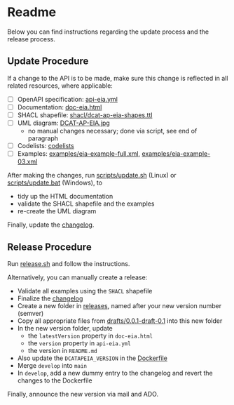 # Readme

Below you can find instructions regarding the update process and the release process.

## Update Procedure

If a change to the API is to be made, make sure this change is reflected in all related resources, where applicable:

- [ ] OpenAPI specification: [api-eia.yml](api-eia.yml)
- [ ] Documentation: [doc-eia.html](doc-eia.html)
- [ ] SHACL shapefile: [shacl/dcat-ap-eia-shapes.ttl](shacl/dcat-ap-eia-shapes.ttl)
- [ ] UML diagram: [DCAT-AP-EIA.jpg](DCAT-AP-EIA.jpg)
  - no manual changes necessary; done via script, see end of paragraph
- [ ] Codelists: [codelists](codelists)
- [ ] Examples: [examples/eia-example-full.xml](examples/eia-example-full.xml), [examples/eia-example-03.xml](examples/eia-example-03.xml)

After making the changes, run [scripts/update.sh](scripts/update.sh) (Linux) or [scripts/update.bat](scripts/update.bat) (Windows), to
* tidy up the HTML documentation
* validate the SHACL shapefile and the examples
* re-create the UML diagram

Finally, update the [changelog](../../CHANGELOG.md).

## Release Procedure

Run [release.sh](release.sh) and follow the instructions.

Alternatively, you can manually create a release:
- Validate all examples using the `SHACL` shapefile
- Finalize the [changelog](../../CHANGELOG.md)
- Create a new folder in [releases](../../releases), named after your new version number (semver)
- Copy all appropriate files from [drafts/0.0.1-draft-0.1](.) into this new folder
- In the new version folder, update
  - the `latestVersion` property in `doc-eia.html`
  - the `version` property in `api-eia.yml`
  - the version in `README.md`
- Also update the `DCATAPEIA_VERSION` in the [Dockerfile](../../docker/Dockerfile)
- Merge `develop` into `main`
- In `develop`, add a new dummy entry to the changelog and revert the changes to the Dockerfile

Finally, announce the new version via mail and ADO.
